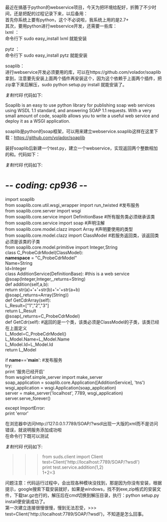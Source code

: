 最近在搞基于python的webservice项目，今天为把环境给配好，折腾了不少时间，还是把配的过程记录下来，以后备用：  
首先你系统上要有python，这个不必说啦，我系统上用的是2.7+  
其次，要用python进行webservice开发，还需要一些库：  
lxml ：  
命令行下 sudo easy_install lxml 就能安装

pytz ：  
命令行下 sudo easy_install pytz 就能安装

soaplib：  
进行webservice开发必须要用的库，可以在https://github.com/volador/soaplib拿到，注意要先安装上面两个插件再安装这个，因为这个依赖于上面两个插件，把zip拿下来后解压，sudo
python setup.py install 就能安装了。

_复制代码_ 代码如下:

  
Soaplib is an easy to use python library for publishing soap web services
using WSDL 1.1 standard, and answering SOAP 1.1 requests. With a very small
amount of code, soaplib allows you to write a useful web service and deploy it
as a WSGI application.  

soaplib是python的soap框架，可以用来建立webservice.soaplib这样在这里下载：https://github.com/volador/soaplib

装好soaplib后新建一个test.py，建立一个webservice，实现返回两个整数相加的和。代码如下：

_复制代码_ 代码如下:

  
# -*- coding: cp936 -*-  
import soaplib  
from soaplib.core.util.wsgi_wrapper import run_twisted #发布服务  
from soaplib.core.server import wsgi  
from soaplib.core.service import DefinitionBase #所有服务类必须继承该类  
from soaplib.core.service import soap #声明注解  
from soaplib.core.model.clazz import Array #声明要使用的类型  
from soaplib.core.model.clazz import ClassModel #若服务返回类，该返回类必须是该类的子类  
from soaplib.core.model.primitive import Integer,String  
class C_ProbeCdrModel(ClassModel):  
__namespace__ = "C_ProbeCdrModel"  
Name=String  
Id=Integer  
class AdditionService(DefinitionBase): #this is a web service  
@soap(Integer,Integer,_returns=String)  
def addition(self,a,b):  
return str(a)+'+'+str(b)+'='+str(a+b)  
@soap(_returns=Array(String))  
def GetCdrArray(self):  
L_Result=["1","2","3"]  
return L_Result  
@soap(_returns=C_ProbeCdrModel)  
def GetCdr(self): #返回的是一个类，该类必须是ClassModel的子类，该类已经在上面定义  
L_Model=C_ProbeCdrModel()  
L_Model.Name=L_Model.Name  
L_Model.Id=L_Model.Id  
return L_Model  
  
  
if __name__=='__main__': #发布服务  
try:  
print '服务已经开启'  
from wsgiref.simple_server import make_server  
soap_application = soaplib.core.Application([AdditionService], 'tns')  
wsgi_application = wsgi.Application(soap_application)  
server = make_server('localhost', 7789, wsgi_application)  
server.serve_forever()  
  
except ImportError:  
print 'error'  

在浏览器中访问http://127.0.0.1:7789/SOAP/?wsdl出现一大版的xml而不是访问错误，就说明服务添加成功啦  
在命令行下既可以测试

_复制代码_ 代码如下:

  
>>>from suds.client import Client  
>>> test=Client('http://localhost:7789/SOAP/?wsdl')  
>>> print test.service.addition(1,2)  
1+2=3  

问题注意：代码运行过程中，会出现各种模块没找到，那是因为你没有安装，根据提示，google搜索下载安装就好，如果是windows，找不到exe,zip格式的安装文件，下载tar.gz也行的，解压后在cmd切换到解压目录，执行：python
setup.py install便安装成功了。  
第一次建立连接很慢很慢，慢到无法忍受，>>>
test=Client('http://localhost:7789/SOAP/?wsdl')，不知道是怎么回事。

